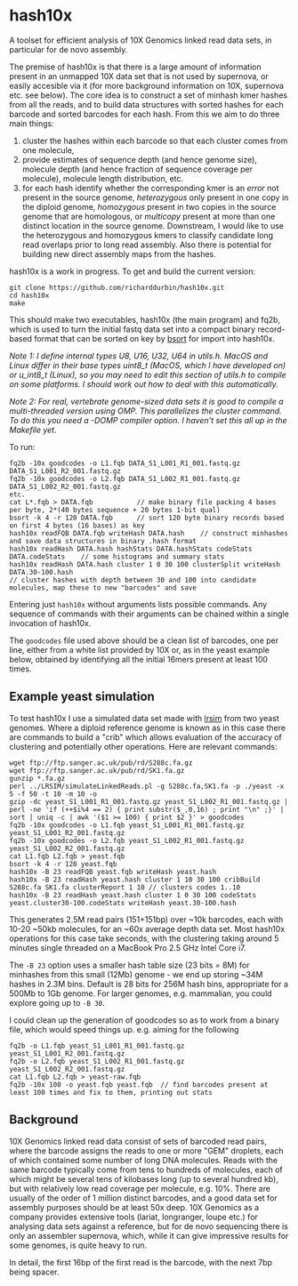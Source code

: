 # hash10x
A toolset for efficient analysis of 10X Genomics linked read data sets, in particular for de novo assembly.

The premise of hash10x is that there is a large amount of information present in an unmapped 10X data set that is not used by supernova, or easily accesible via it (for more background information on 10X, supernova etc. see below).  The core idea is to construct a set of minhash kmer hashes from all the reads, and to build data structures with sorted hashes for each barcode and sorted barcodes for each hash.  From this we aim to do three main things:
1. cluster the hashes within each barcode so that each cluster comes from one molecule,
2. provide estimates of sequence depth (and hence genome size), molecule depth (and hence fraction of sequence coverage per molecule), molecule length distribution, etc.
3. for each hash identify whether the corresponding kmer is an *error* not present in the source genome, *heterozygous* only present in one copy in the diploid genome, *homozygous* present in two copies in the source genome that are homologous, or *multicopy* present at more than one distinct location in the source genome.
Downstream, I would like to use the heterozygous and homozygous kmers to classify candidate long read overlaps prior to long read assembly.  Also there is potential for building new direct assembly maps from the hashes.

hash10x is a work in progress. To get and build the current version:
```
git clone https://github.com/richarddurbin/hash10x.git
cd hash10x
make
```
This should make two executables, hash10x (the main program) and fq2b, which is used to turn the initial fastq data set into a compact binary record-based format that can be sorted on key by [bsort](https://github.com/pelotoncycle/bsort) for import into hash10x.

*Note 1: I define internal types U8, U16, U32, U64 in utils.h. MacOS and Linux differ in their base types uint8_t (MacOS, which I have developed on) or u_int8_t (Linux), so you may need to edit this section of utils.h to compile on some platforms.  I should work out how to deal with this automatically.*

*Note 2: For real, vertebrate genome-sized data sets it is good to compile a multi-threaded version using OMP. This parallelizes the cluster command. To do this you need a -DOMP compiler option.  I haven't set this all up in the Makefile yet.*

To run:
```
fq2b -10x goodcodes -o L1.fqb DATA_S1_L001_R1_001.fastq.gz DATA_S1_L001_R2_001.fastq.gz
fq2b -10x goodcodes -o L2.fqb DATA_S1_L002_R1_001.fastq.gz DATA_S1_L002_R2_001.fastq.gz
etc.
cat L*.fqb > DATA.fqb           // make binary file packing 4 bases per byte, 2*(40 bytes sequence + 20 bytes 1-bit qual)
bsort -k 4 -r 120 DATA.fqb      // sort 120 byte binary records based on first 4 bytes (16 bases) as key
hash10x readFQB DATA.fqb writeHash DATA.hash    // construct minhashes and save data structures in binary .hash format
hash10x readHash DATA.hash hashStats DATA.hashStats codeStats DATA.codeStats    // some histograms and summary stats
hash10x readHash DATA.hash cluster 1 0 30 100 clusterSplit writeHash DATA.30-100.hash
// cluster hashes with depth between 30 and 100 into candidate molecules, map these to new "barcodes" and save
```
Entering just `hash10x` without arguments lists possible commands.  Any sequence of commands with their arguments can be chained within a single invocation of hash10x.

The `goodcodes` file used above should be a clean list of barcodes, one per line, either from a white list provided by 10X or, as in the yeast example below, obtained by identifying all the initial 16mers present at least 100 times.

## Example yeast simulation

To test hash10x I use a simulated data set made with [lrsim](https://github.com/aquaskyline/LRSIM) from two yeast genomes.  Where a diploid reference genome is known as in this case there are commands to build a "crib" which allows evaluation of the accuracy of clustering and potentially other operations.  Here are relevant commands:
```
wget ftp://ftp.sanger.ac.uk/pub/rd/S288c.fa.gz
wget ftp://ftp.sanger.ac.uk/pub/rd/SK1.fa.gz
gunzip *.fa.gz
perl ../LRSIM/simulateLinkedReads.pl -g S288c.fa,SK1.fa -p ./yeast -x 5 -f 50 -t 10 -m 10 -o
gzip -dc yeast_S1_L001_R1_001.fastq.gz yeast_S1_L002_R1_001.fastq.gz | perl -ne 'if (++$i%4 == 2) { print substr($_,0,16) ; print "\n" ;}' | sort | uniq -c | awk '($1 >= 100) { print $2 }' > goodcodes
fq2b -10x goodcodes -o L1.fqb yeast_S1_L001_R1_001.fastq.gz yeast_S1_L001_R2_001.fastq.gz
fq2b -10x goodcodes -o L2.fqb yeast_S1_L002_R1_001.fastq.gz yeast_S1_L002_R2_001.fastq.gz
cat L1.fqb L2.fqb > yeast.fqb
bsort -k 4 -r 120 yeast.fqb
hash10x -B 23 readFQB yeast.fqb writeHash yeast.hash
hash10x -B 23 readHash yeast.hash cluster 1 10 30 100 cribBuild S288c.fa SK1.fa clusterReport 1 10 // clusters codes 1..10
hash10x -B 23 readHash yeast.hash cluster 1 0 30 100 codeStats yeast.cluster30-100.codeStats writeHash yeast.30-100.hash
```
This generates 2.5M read pairs (151+151bp) over ~10k barcodes, each with 10-20 ~50kb molecules, for an ~60x average depth data set.  Most hash10x operations for this case take seconds, with the clustering taking around 5 minutes single threaded on a MacBook Pro 2.5 GHz Intel Core i7.

The `-B 23` option uses a smaller hash table size (23 bits = 8M) for minhashes from this small (12Mb) genome - we end up storing ~34M hashes in 2.3M bins.  Default is 28 bits for 256M hash bins, appropriate for a 500Mb to 1Gb genome.  For larger genomes, e.g. mammalian, you could explore going up to `-B 30`.

I could clean up the generation of goodcodes so as to work from a binary file, which would speed things up.  e.g. aiming for the following
```
fq2b -o L1.fqb yeast_S1_L001_R1_001.fastq.gz yeast_S1_L001_R2_001.fastq.gz
fq2b -o L2.fqb yeast_S1_L002_R1_001.fastq.gz yeast_S1_L002_R2_001.fastq.gz
cat L1.fqb L2.fqb > yeast-raw.fqb
fq2b -10x 100 -o yeast.fqb yeast.fqb  // find barcodes present at least 100 times and fix to them, printing out stats
```

## Background

10X Genomics linked read data consist of sets of barcoded read pairs, where the barcode assigns the reads to one or more "GEM" droplets, each of which contained some number of long DNA molecules. Reads with the same barcode typically come from tens to hundreds of molecules, each of which might be several tens of kilobases long (up to several hundred kb), but with relatively low read coverage per molecule, e.g. 10%.  There are usually of the order of 1 million distinct barcodes, and a good data set for assembly purposes should be at least 50x deep. 10X Genomics as a company provides extensive tools (lariat, longranger, loupe etc.) for analysing data sets against a reference, but for de novo sequencing there is only an assembler supernova, which, while it can give impressive results for some genomes, is quite heavy to run.

In detail, the first 16bp of the first read is the barcode, with the next 7bp being spacer.
